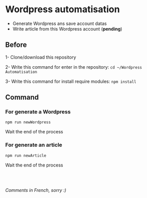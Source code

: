 # Wordpress automatisation

* Generate Wordpress ans save account datas
* Write article from this Wordpress account (__pending__)


## Before
 1- Clone/download this repository
 
 2- Write this command for enter in the repository: `cd ~/Wordpress Automatisation`
 
 3- Write this command for install require modules: `npm install`
 
 
## Command

### For generate a Wordpress

`npm run newWordpress`

Wait the end of the process


### For generate an article

`npm run newArticle`

Wait the end of the process

<br><br>

_Comments in French, sorry :)_
